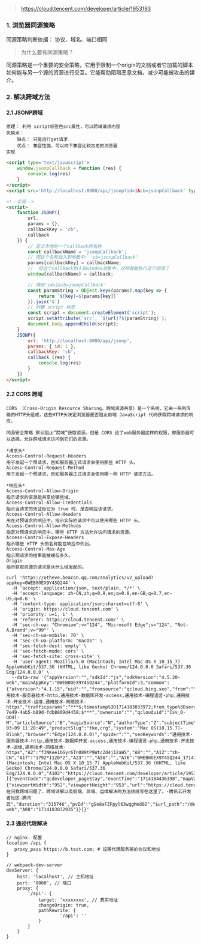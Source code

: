 > https://cloud.tencent.com/developer/article/1953193

### 1. 浏览器同源策略

  同源策略判断依据： 协议、域名、端口相同

> 为什么要有同源策略？

  同源策略是一个重要的安全策略，它用于限制一个origin的文档或者它加载的脚本如何能与另一个源的资源进行交互。它能帮助阻隔恶意文档，减少可能被攻击的媒介。

### 2. 解决跨域方法

#### 2.1 JSONP跨域

    原理： 利用 script标签色src属性，可以跨域请求内容
    优缺点：
        缺点： 只能进行get请求
        优点： 兼容性强，可以向下兼容比较古老的浏览器
    实现

```html
<script type='text/javascript'>
    window.jsonpCallback = function (res) {
        console.log(res)
    }
</script>
<script src='http://localhost:8080/api/jsonp?id=1&cb=jsonpCallback' type='text/javascript'></script>

<!--实现-->
<script>
    function JSONP({
        url,
        params = {},
        callbackKey = 'cb',
        callback
    }) {
        // 定义本地的一个callback的名称
        const callbackName = 'jsonpCallback';
        // 把这个名称加入到参数中: 'cb=jsonpCallback'
        params[callbackKey] = callbackName;
        //  把这个callback加入到window对象中，这样就能执行这个回调了
        window[callbackName] = callback;

        // 得到'id=1&cb=jsonpCallback'
        const paramString = Object.keys(params).map(key => {
            return `${key}=${params[key]}`
        }).join('&')
        // 创建 script 标签
        const script = document.createElement('script');
        script.setAttribute('src', `${url}?${paramString}`);
        document.body.appendChild(script);
    }
    JSONP({
        url: 'http://localhost:8080/api/jsonp',
        params: { id: 1 },
        callbackKey: 'cb',
        callback (res) {
            console.log(res)
        }
    })
</script>
```

#### 2.2 CORS 跨域

    CORS （Cross-Origin Resource Sharing，跨域资源共享）是一个系统，它由一系列传输的HTTP头组成，这些HTTP头决定浏览器是否阻止前端 JavaScript 代码获取跨域请求的响应。
    
    同源安全策略 默认阻止“跨域”获取资源。但是 CORS 给了web服务器这样的权限，即服务器可以选择，允许跨域请求访问到它们的资源。
    
    *请求头*
    Access-Control-Request-Headers
    用于发起一个预请求，告知服务器正式请求会使用那些 HTTP 头。
    Access-Control-Request-Method
    用于发起一个预请求，告知服务器正式请求会使用哪一种 HTTP 请求方法。
    
    *响应头*
    Access-Control-Allow-Origin
    指示请求的资源能共享给哪些域。
    Access-Control-Allow-Credentials
    指示当请求的凭证标记为 true 时，是否响应该请求。
    Access-Control-Allow-Headers
    用在对预请求的响应中，指示实际的请求中可以使用哪些 HTTP 头。
    Access-Control-Allow-Methods
    指定对预请求的响应中，哪些 HTTP 方法允许访问请求的资源。
    Access-Control-Expose-Headers
    指示哪些 HTTP 头的名称能在响应中列出。
    Access-Control-Max-Age
    指示预请求的结果能被缓存多久。
    Origin
    指示获取资源的请求是从什么域发起的。

```
curl 'https://otheve.beacon.qq.com/analytics/v2_upload?appkey=0WEB0OEX9Y4SQ244' \
  -H 'accept: application/json, text/plain, */*' \
  -H 'accept-language: zh-CN,zh;q=0.9,en;q=0.8,en-GB;q=0.7,en-US;q=0.6' \
  -H 'content-type: application/json;charset=utf-8' \
  -H 'origin: https://cloud.tencent.com' \
  -H 'priority: u=1, i' \
  -H 'referer: https://cloud.tencent.com/' \
  -H 'sec-ch-ua: "Chromium";v="124", "Microsoft Edge";v="124", "Not-A.Brand";v="99"' \
  -H 'sec-ch-ua-mobile: ?0' \
  -H 'sec-ch-ua-platform: "macOS"' \
  -H 'sec-fetch-dest: empty' \
  -H 'sec-fetch-mode: cors' \
  -H 'sec-fetch-site: cross-site' \
  -H 'user-agent: Mozilla/5.0 (Macintosh; Intel Mac OS X 10_15_7) AppleWebKit/537.36 (KHTML, like Gecko) Chrome/124.0.0.0 Safari/537.36 Edg/124.0.0.0' \
  --data-raw '{"appVersion":"","sdkId":"js","sdkVersion":"4.5.20-web","mainAppKey":"0WEB0OEX9Y4SQ244","platformId":3,"common":{"atversion":"4.1.15","uid":"","fromsource":"qcloud.bing.seo","from":"","from_column":"","islogined":"false","pagetag":"通用技术-服务器技术-http,通用技术-数据库开发-access,通用技术-编程语言-php,通用技术-开发技术-运维,通用技术-网络技术-https","trafficparams":"***$;timestamp%3D1714183033972;from_type%3Dserver;track%3Db25d4fa6-7e49-4ab5-b89d-fdb8809d4458;$***","owneruin":"","qclouduid":"Csv_O-OD9l-M","articleSource":"B","magicSource":"N","authorType":"Z","subjectTime":"2022-03-09 11:28:49","productSlug":"tke,crg","system":"Mac OS(10.15.7)-Blink","browser":"Edge(124.0.0.0)","spider":"","seoKeywords":"通用技术-服务器技术-http,通用技术-数据库开发-access,通用技术-编程语言-php,通用技术-开发技术-运维,通用技术-网络技术-https","A2":"f3NKee1bGyr6Tn089tP9WtcZd4j12aWS","A8":"","A12":"zh-CN","A17":"1792*1120*2","A23":"","A50":"","A76":"0WEB0OEX9Y4SQ244_1714183032935","A101":"Mozilla/5.0 (Macintosh; Intel Mac OS X 10_15_7) AppleWebKit/537.36 (KHTML, like Gecko) Chrome/124.0.0.0 Safari/537.36 Edg/124.0.0.0","A102":"https://cloud.tencent.com/developer/article/1953193","A104":"https://cn.bing.com/","A119":"","A153":""},"events":[{"eventCode":"qcdeveloper_pageStay","eventTime":"1714184436398","mapValue":{"viewportWidth":"952","viewportHeight":"953","url":"https://cloud.tencent.com/developer/article/1953193","pathname":"/developer/article/1953193","query":"","hostname":"cloud.tencent.com","pagefrom":"cn.bing.com$$/$$","urlfrom":"https://cn.bing.com/","title":"别在问我跨域问题了，跨域详解以及前端、后端、运维解决的方法统统写在这里了。-腾讯云开发者社区-腾讯云","duration":"315746","pvId":"gSo8aFZFpyl63wqgMed02","$url_path":"/developer/article/1953193","$referrer":"https://cn.bing.com/","A99":"N","A100":"252","A72":"4.5.20-web","A88":"1714183032935"}}]}'
```

#### 2.3 通过代理解决

```
// nginx  配置
location /api {
   proxy_pass https://b.test.com; # 设置代理服务器的协议和地址
}

// webpack-dev-server
devServer: {
    host: 'localhost', // 主机地址
    port: '8000', // 端口
    proxy: {
        '/api': {
            target: 'xxxxxxxx', // 真实地址
            changeOrigin: true,
            pathRewrite: {
                    '/api': ''
            }
        }
    }
}
```
